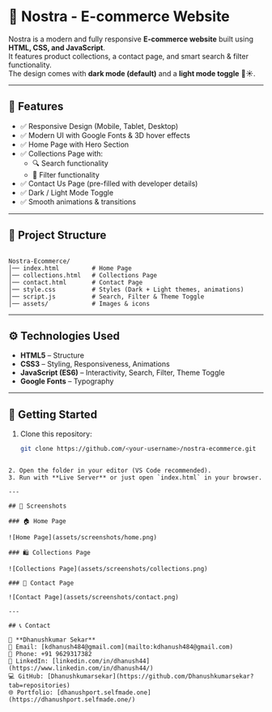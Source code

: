 # 🛒 Nostra - E-commerce Website

Nostra is a modern and fully responsive **E-commerce website** built using **HTML, CSS, and JavaScript**.  
It features product collections, a contact page, and smart search & filter functionality.  
The design comes with **dark mode (default)** and a **light mode toggle** 🌙☀️.

---

## 📌 Features

- ✅ Responsive Design (Mobile, Tablet, Desktop)  
- ✅ Modern UI with Google Fonts & 3D hover effects  
- ✅ Home Page with Hero Section  
- ✅ Collections Page with:
  - 🔍 Search functionality
  - 🎯 Filter functionality  
- ✅ Contact Us Page (pre-filled with developer details)  
- ✅ Dark / Light Mode Toggle  
- ✅ Smooth animations & transitions  

---

## 📂 Project Structure

```

Nostra-Ecommerce/
│── index.html         # Home Page
│── collections.html   # Collections Page
│── contact.html       # Contact Page
│── style.css          # Styles (Dark + Light themes, animations)
│── script.js          # Search, Filter & Theme Toggle
│── assets/            # Images & icons

````

---

## ⚙️ Technologies Used

- **HTML5** – Structure  
- **CSS3** – Styling, Responsiveness, Animations  
- **JavaScript (ES6)** – Interactivity, Search, Filter, Theme Toggle  
- **Google Fonts** – Typography  

---

## 🚀 Getting Started

1. Clone this repository:
   ```bash
   git clone https://github.com/<your-username>/nostra-ecommerce.git
````

2. Open the folder in your editor (VS Code recommended).
3. Run with **Live Server** or just open `index.html` in your browser.

---

## 📸 Screenshots

### 🏠 Home Page

![Home Page](assets/screenshots/home.png)

### 🛍️ Collections Page

![Collections Page](assets/screenshots/collections.png)

### 📩 Contact Page

![Contact Page](assets/screenshots/contact.png)

---

## 📞 Contact

👤 **Dhanushkumar Sekar**
📧 Email: [kdhanush484@gmail.com](mailto:kdhanush484@gmail.com)
📱 Phone: +91 9629317382
💼 LinkedIn: [linkedin.com/in/dhanush44](https://www.linkedin.com/in/dhanush44/)
💻 GitHub: [Dhanushkumarsekar](https://github.com/Dhanushkumarsekar?tab=repositories)
🌐 Portfolio: [dhanushport.selfmade.one](https://dhanushport.selfmade.one/)






